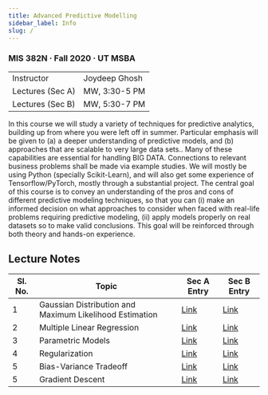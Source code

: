 ```yaml
---
title: Advanced Predictive Modelling
sidebar_label: Info
slug: /
---
```

### MIS 382N · Fall 2020 · UT MSBA

<table>
  <tbody>
    <tr>
      <td>Instructor</td>
      <td>Joydeep Ghosh</td>
    </tr>
    <tr>
      <td>Lectures (Sec A) </td>
      <td>MW, 3:30-5 PM</td>
    </tr>
    <tr>
      <td>Lectures (Sec B) </td>
      <td>MW, 5:30-7 PM</td>
    </tr>
  </tbody>
</table>

In this course we will study a variety of techniques for predictive analytics, building up from where you were left off in summer. Particular emphasis will be given to (a) a deeper understanding of predictive models, and (b) approaches that are scalable to very large data sets.. Many of these capabilities are essential for handling BIG DATA. Connections to relevant business problems shall be made via example studies. We will mostly be using Python (specially Scikit-Learn), and will also get some experience of Tensorflow/PyTorch, mostly through a substantial project. The central goal of this course is to convey an understanding of the pros and cons of different predictive modeling techniques, so that you can (i) make an informed decision on what approaches to consider when faced with real-life problems requiring predictive modeling, (ii) apply models properly on real datasets so to make valid conclusions. This goal will be reinforced through both theory and hands-on experience.

## Lecture Notes
| Sl. No. | Topic                                                   | Sec A Entry                         | Sec B Entry                         |
|---------|---------------------------------------------------------|-------------------------------------|-------------------------------------|
| 1       | Gaussian Distribution and Maximum Likelihood Estimation | [Link](sec-a/a-1-gaussian-dist)     | [Link](sec-b/b-1-gaussian-dist)     |
| 2       | Multiple Linear Regression                              | [Link](sec-a/a-2-mlr)               | [Link](sec-b/b-2-mlr)               |
| 3       | Parametric Models                                       | [Link](sec-a/a-3-parametric-models) | [Link](sec-b/b-3-parametric-models) |
| 4       | Regularization                                          | [Link](sec-a/a-4-regularization)    | [Link](sec-b/b-4-regularization)    |
| 5       | Bias-Variance Tradeoff                                  | [Link](sec-a/a-5-bias-variance)     | [Link](sec-b/b-5-bias-variance)     |
| 5       | Gradient Descent                                        | [Link](sec-a/a-6-gradient-descent)  | [Link](sec-b/b-6-gradient-descent)  |